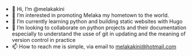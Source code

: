 - 👋 Hi, I’m @melakakini
- 👀 I’m interested in promoting Melaka my hometown to the world.
- 🌱 I’m currently learning python and building static websites with Hugo
- 💞️ I’m looking to collaborate on python projects and their documentation especially to understand the usse of git in updating and the meaning of version control in practice
- 📫 How to reach me is simple, via email to melakakini@hotmail.com

<!---
melakakini/melakakini is a ✨ special ✨ repository because its `README.md` (this file) appears on your GitHub profile.
You can click the Preview link to take a look at your changes.
--->

